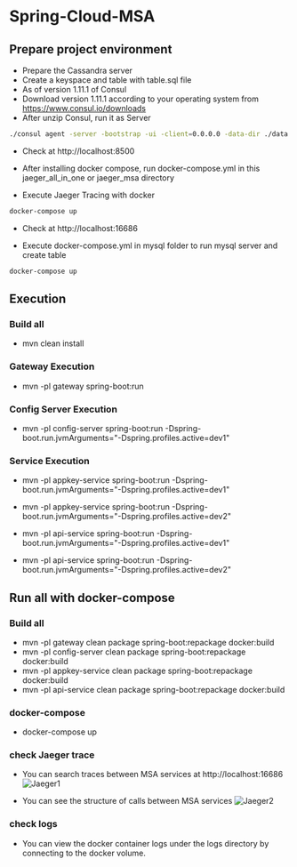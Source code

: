 # Spring-Cloud-MSA

## Prepare project environment

* Prepare the Cassandra server
* Create a keyspace and table with table.sql file
* As of version 1.11.1 of Consul
* Download version 1.11.1 according to your operating system from https://www.consul.io/downloads
* After unzip Consul, run it as Server

```bash
./consul agent -server -bootstrap -ui -client=0.0.0.0 -data-dir ./data --bind=127.0.0.1 &
```
* Check at http://localhost:8500


* After installing docker compose, run docker-compose.yml in this jaeger_all_in_one or jaeger_msa directory
* Execute Jaeger Tracing with docker
```bash
docker-compose up
```
* Check at http://localhost:16686

* Execute docker-compose.yml in mysql folder to run mysql server and create table
```bash
docker-compose up
```

## Execution

### Build all
* mvn clean install

### Gateway Execution
* mvn -pl gateway spring-boot:run

### Config Server Execution
* mvn -pl config-server spring-boot:run -Dspring-boot.run.jvmArguments="-Dspring.profiles.active=dev1"

### Service Execution
* mvn -pl appkey-service spring-boot:run -Dspring-boot.run.jvmArguments="-Dspring.profiles.active=dev1"
* mvn -pl appkey-service spring-boot:run -Dspring-boot.run.jvmArguments="-Dspring.profiles.active=dev2"

* mvn -pl api-service spring-boot:run -Dspring-boot.run.jvmArguments="-Dspring.profiles.active=dev1"
* mvn -pl api-service spring-boot:run -Dspring-boot.run.jvmArguments="-Dspring.profiles.active=dev2"

## Run all with docker-compose

### Build all
* mvn -pl gateway clean package spring-boot:repackage docker:build
* mvn -pl config-server clean package spring-boot:repackage docker:build
* mvn -pl appkey-service clean package spring-boot:repackage docker:build
* mvn -pl api-service clean package spring-boot:repackage docker:build

### docker-compose
* docker-compose up

### check Jaeger trace
* You can search traces between MSA services at http://localhost:16686
![Jaeger1](http://imageresizer-dev-serverlessdeploymentbucket-xapz1q6q9exe.s3-website-ap-northeast-1.amazonaws.com/gitpng/jaeger_search.png)

* You can see the structure of calls between MSA services
![Jaeger2](http://imageresizer-dev-serverlessdeploymentbucket-xapz1q6q9exe.s3-website-ap-northeast-1.amazonaws.com/gitpng/jaeger_topology.png)


### check logs
* You can view the docker container logs under the logs directory by connecting to the docker volume.